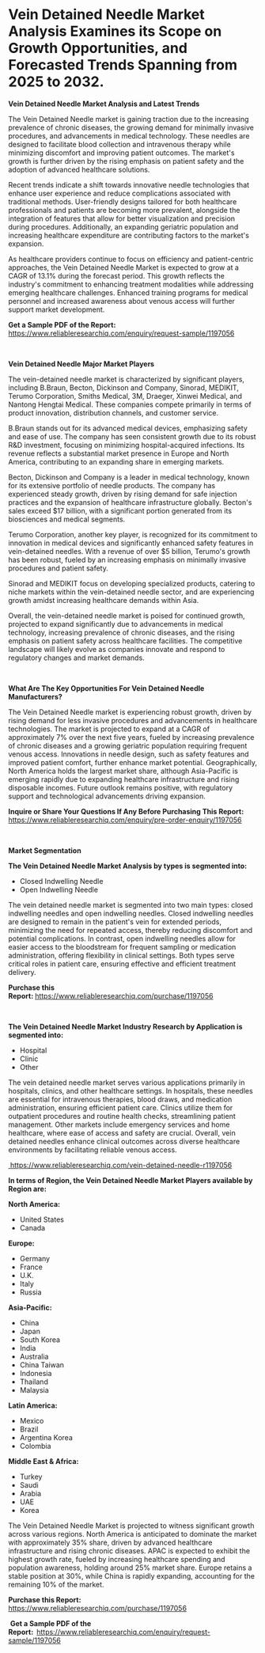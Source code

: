 <p><h1>Vein Detained Needle Market Analysis Examines its Scope on Growth Opportunities, and Forecasted Trends Spanning from 2025 to 2032.</h1></p><p><strong>Vein Detained Needle Market Analysis and Latest Trends</strong></p>
<p><p>The Vein Detained Needle market is gaining traction due to the increasing prevalence of chronic diseases, the growing demand for minimally invasive procedures, and advancements in medical technology. These needles are designed to facilitate blood collection and intravenous therapy while minimizing discomfort and improving patient outcomes. The market's growth is further driven by the rising emphasis on patient safety and the adoption of advanced healthcare solutions.</p><p>Recent trends indicate a shift towards innovative needle technologies that enhance user experience and reduce complications associated with traditional methods. User-friendly designs tailored for both healthcare professionals and patients are becoming more prevalent, alongside the integration of features that allow for better visualization and precision during procedures. Additionally, an expanding geriatric population and increasing healthcare expenditure are contributing factors to the market's expansion.</p><p>As healthcare providers continue to focus on efficiency and patient-centric approaches, the Vein Detained Needle Market is expected to grow at a CAGR of 13.1% during the forecast period. This growth reflects the industry's commitment to enhancing treatment modalities while addressing emerging healthcare challenges. Enhanced training programs for medical personnel and increased awareness about venous access will further support market development.</p></p>
<p><strong>Get a Sample PDF of the Report:&nbsp;</strong> <a href="https://www.reliableresearchiq.com/enquiry/request-sample/1197056?utm_campaign=3327&utm_medium=2&utm_source=Github&utm_content=ia&utm_term=13042025&utm_id=vein-detained-needle">https://www.reliableresearchiq.com/enquiry/request-sample/1197056</a></p>
<p>&nbsp;</p>
<p><strong>Vein Detained Needle Major Market Players</strong></p>
<p><p>The vein-detained needle market is characterized by significant players, including B.Braun, Becton, Dickinson and Company, Sinorad, MEDIKIT, Terumo Corporation, Smiths Medical, 3M, Draeger, Xinwei Medical, and Nantong Hengtai Medical. These companies compete primarily in terms of product innovation, distribution channels, and customer service. </p><p>B.Braun stands out for its advanced medical devices, emphasizing safety and ease of use. The company has seen consistent growth due to its robust R&D investment, focusing on minimizing hospital-acquired infections. Its revenue reflects a substantial market presence in Europe and North America, contributing to an expanding share in emerging markets.</p><p>Becton, Dickinson and Company is a leader in medical technology, known for its extensive portfolio of needle products. The company has experienced steady growth, driven by rising demand for safe injection practices and the expansion of healthcare infrastructure globally. Becton's sales exceed $17 billion, with a significant portion generated from its biosciences and medical segments.</p><p>Terumo Corporation, another key player, is recognized for its commitment to innovation in medical devices and significantly enhanced safety features in vein-detained needles. With a revenue of over $5 billion, Terumo's growth has been robust, fueled by an increasing emphasis on minimally invasive procedures and patient safety.</p><p>Sinorad and MEDIKIT focus on developing specialized products, catering to niche markets within the vein-detained needle sector, and are experiencing growth amidst increasing healthcare demands within Asia.</p><p>Overall, the vein-detained needle market is poised for continued growth, projected to expand significantly due to advancements in medical technology, increasing prevalence of chronic diseases, and the rising emphasis on patient safety across healthcare facilities. The competitive landscape will likely evolve as companies innovate and respond to regulatory changes and market demands.</p></p>
<p>&nbsp;</p>
<p><strong>What Are The Key Opportunities For Vein Detained Needle Manufacturers?</strong></p>
<p><p>The Vein Detained Needle market is experiencing robust growth, driven by rising demand for less invasive procedures and advancements in healthcare technologies. The market is projected to expand at a CAGR of approximately 7% over the next five years, fueled by increasing prevalence of chronic diseases and a growing geriatric population requiring frequent venous access. Innovations in needle design, such as safety features and improved patient comfort, further enhance market potential. Geographically, North America holds the largest market share, although Asia-Pacific is emerging rapidly due to expanding healthcare infrastructure and rising disposable incomes. Future outlook remains positive, with regulatory support and technological advancements driving expansion.</p></p>
<p><strong>Inquire or Share Your Questions If Any Before Purchasing This Report:</strong> <a href="https://www.reliableresearchiq.com/enquiry/pre-order-enquiry/1197056?utm_campaign=3327&utm_medium=2&utm_source=Github&utm_content=ia&utm_term=13042025&utm_id=vein-detained-needle">https://www.reliableresearchiq.com/enquiry/pre-order-enquiry/1197056</a></p>
<p>&nbsp;</p>
<p><strong>Market Segmentation</strong></p>
<p><strong>The Vein Detained Needle Market Analysis by types is segmented into:</strong></p>
<p><ul><li>Closed Indwelling Needle</li><li>Open Indwelling Needle</li></ul></p>
<p><p>The vein detained needle market is segmented into two main types: closed indwelling needles and open indwelling needles. Closed indwelling needles are designed to remain in the patient's vein for extended periods, minimizing the need for repeated access, thereby reducing discomfort and potential complications. In contrast, open indwelling needles allow for easier access to the bloodstream for frequent sampling or medication administration, offering flexibility in clinical settings. Both types serve critical roles in patient care, ensuring effective and efficient treatment delivery.</p></p>
<p><strong>Purchase this Report:&nbsp;</strong><a href="https://www.reliableresearchiq.com/purchase/1197056?utm_campaign=3327&utm_medium=2&utm_source=Github&utm_content=ia&utm_term=13042025&utm_id=vein-detained-needle">https://www.reliableresearchiq.com/purchase/1197056</a></p>
<p>&nbsp;</p>
<p><strong>The Vein Detained Needle Market Industry Research by Application is segmented into:</strong></p>
<p><ul><li>Hospital</li><li>Clinic</li><li>Other</li></ul></p>
<p><p>The vein detained needle market serves various applications primarily in hospitals, clinics, and other healthcare settings. In hospitals, these needles are essential for intravenous therapies, blood draws, and medication administration, ensuring efficient patient care. Clinics utilize them for outpatient procedures and routine health checks, streamlining patient management. Other markets include emergency services and home healthcare, where ease of access and safety are crucial. Overall, vein detained needles enhance clinical outcomes across diverse healthcare environments by facilitating reliable venous access.</p></p>
<p><a href="https://www.reliableresearchiq.com/vein-detained-needle-r1197056?utm_campaign=3327&utm_medium=2&utm_source=Github&utm_content=ia&utm_term=13042025&utm_id=vein-detained-needle">&nbsp;https://www.reliableresearchiq.com/vein-detained-needle-r1197056</a></p>
<p><strong>In terms of Region, the Vein Detained Needle Market Players available by Region are:</strong></p>
<p>
    <p> <strong> North America: </strong>
        <ul>
            <li>United States</li>
            <li>Canada</li>
        </ul>
        </p> 
    <p> <strong> Europe: </strong>
        <ul>
            <li>Germany</li>
            <li>France</li>
            <li>U.K.</li>
            <li>Italy</li>
            <li>Russia</li>
        </ul>
        </p> 
    <p> <strong> Asia-Pacific: </strong>
        <ul>
            <li>China</li>
            <li>Japan</li>
            <li>South Korea</li>
            <li>India</li>
            <li>Australia</li>
            <li>China Taiwan</li>
            <li>Indonesia</li>
            <li>Thailand</li>
            <li>Malaysia</li>
        </ul>
        </p> 
    <p> <strong> Latin America: </strong>
        <ul>
            <li>Mexico</li>
            <li>Brazil</li>
            <li>Argentina Korea</li>
            <li>Colombia</li>
        </ul>
        </p> 
    <p> <strong> Middle East & Africa: </strong>
        <ul>
            <li>Turkey</li>
            <li>Saudi</li>
            <li>Arabia</li>
            <li>UAE</li>
            <li>Korea</li>
        </ul>
    </p>
    </p>
<p><p>The Vein Detained Needle Market is projected to witness significant growth across various regions. North America is anticipated to dominate the market with approximately 35% share, driven by advanced healthcare infrastructure and rising chronic diseases. APAC is expected to exhibit the highest growth rate, fueled by increasing healthcare spending and population awareness, holding around 25% market share. Europe retains a stable position at 30%, while China is rapidly expanding, accounting for the remaining 10% of the market.</p></p>
<p><strong>Purchase this Report: </strong><a href="https://www.reliableresearchiq.com/purchase/1197056?utm_campaign=3327&utm_medium=2&utm_source=Github&utm_content=ia&utm_term=13042025&utm_id=vein-detained-needle">https://www.reliableresearchiq.com/purchase/1197056</a></p>
<p>&nbsp;<strong>Get a Sample PDF of the Report:&nbsp;&nbsp;</strong><a href="https://www.reliableresearchiq.com/enquiry/request-sample/1197056?utm_campaign=3327&utm_medium=2&utm_source=Github&utm_content=ia&utm_term=13042025&utm_id=vein-detained-needle">https://www.reliableresearchiq.com/enquiry/request-sample/1197056</a></p>
<p><strong></strong></p>
<p><p></p><p></p><p></p></p>